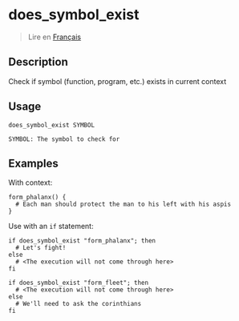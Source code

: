 # does_symbol_exist

> Lire en [Français](/docs/fr/helpers/does_symbol_exist.md)

## Description

Check if symbol (function, program, etc.) exists in current context

## Usage

```text
does_symbol_exist SYMBOL

SYMBOL: The symbol to check for
```

## Examples

With context:

```shell
form_phalanx() {
  # Each man should protect the man to his left with his aspis
}
```

Use with an `if` statement:

```shell
if does_symbol_exist "form_phalanx"; then
  # Let's fight!
else
  # <The execution will not come through here>
fi

if does_symbol_exist "form_fleet"; then
  # <The execution will not come through here>
else
  # We'll need to ask the corinthians
fi
```
